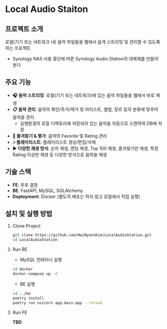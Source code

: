 # Local Audio Staiton

## 프로젝트 소개

로컬(기기 또는 네트워크 내) 음악 파일들을 웹에서 쉽게 스트리밍 및 관리할 수 있도록 하는 프로젝트

- Synology NAS 사용 중단에 따른 Synology Audio Station의 대체재를 만들어 본다

## 주요 기능

- **🎧 음악 스트리밍**: 로컬(기기 또는 네트워크)에 있는 음악 파일들을 웹에서 바로 재생
- **📋 음악 관리**: 음악의 확인/추가/제거 및 아티스트, 앨범, 장르 등의 분류에 맞추어 음악을 관리
  - 실행환경의 로컬 디렉토리에 저장되어 있는 음악을 자동으로 스캔하여 DB에 저장
- **🥰 즐겨찾기 & 평가**: 음악의 Favorite 및 Rating 관리
- **🎶 플레이리스트**: 플레이리스트 생성/편집/삭제
- **▶️ 다양한 재생 방식**: 순차 재생, 랜덤 재생, Top 100 재생, 즐겨찾기만 재생, 특정 Rating 이상만 재생 등 다양한 방식으로 음악을 재생

## 기술 스택

- **FE**: 추후 결정
- **BE**: FastAPI, MySQL, SQLAlchemy
- **Deployment**: Docker (별도의 배포는 하지 않고 로컬에서 직접 실행)

## 설치 및 실행 방법

1. Clone Project

    ```bash
    git clone https://github.com/HwiNyeonKim/LocalAudioStation.git
    cd LocalAudioStation
    ```

2. Run BE

    - MySQL 컨테이너 실행

    ```bash
    cd docker
    docker-compose up -d
    ```

    - BE 실행

    ```bash
    cd ../be
    poetry install
    poetry run uvicorn app.main:app --reload
    ```

3. Run FE

    **TBD**
